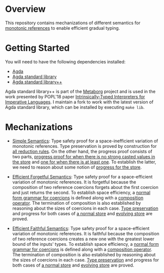 # Overview #

This repository contains mechanizations of different semantics for [monotonic
references](https://doi.org/10.1007/978-3-662-46669-8_18) to enable efficient
gradual typing.

# Getting Started

You will need to have the following dependencies installed:

  - [Agda](https://agda.readthedocs.io/en/v2.5.4.2/getting-started/installation.html)
  - [Agda standard library](https://github.com/agda/agda-stdlib/tree/5819a4dd9c965296224944f05b1481805649bdc2)
  - [Agda standard library++](https://github.com/deyaaeldeen/stdlib-plusplus.agda/tree/0d468ea0187ca70c49dc8721501622a9fc180f5a)
  
Agda standard library++ is part of the [Metaborg](https://metaborg.github.io/) project and is used in the work presented by POPL'18 paper [Intrinsically-Typed Interpreters for Imperative Languages](https://dl.acm.org/citation.cfm?id=3158104). I maintain a fork to work with the latest version of Agda standard library, which can be installed by executing `make lib`.

# Mechanizations

- [Simple Semantics](MonoRef/Dynamics/Simple/TypeSafety.agda): Type safety proof for a space-inefficient variation of monotonic references. Type preservation is proved by construction for [all reduction rules](MonoRef/Dynamics/Simple/Reduction.agda). On the other hand, the progress proof consists of two parts, [progress proof for when there is no strong casted values in the store](MonoRef/Dynamics/Simple/NormalStoreProgress.agda) and [one for when there is at least one](MonoRef/Dynamics/Simple/EvolvingStoreProgress.agda). To establish the latter, we need to reason about some notion of [progress for the store](MonoRef/Dynamics/Simple/StoreProgress.agda).

- [Efficient Forgetful Semantics](MonoRef/Dynamics/Efficient/Forgetful/TypeSafety.agda): Type safety proof for a space-efficient variation of monotonic references. It is forgetful because the composition of two reference coercions forgets about the first coercion and just returns the second. To establish space efficiency, a [normal form grammar for coercions](MonoRef/Coercions/NormalForm/Forgetful/Syntax.agda) is defined along with a [composition operator](MonoRef/Coercions/NormalForm/Forgetful/Compose.agda). The termination of composition is also established by reasoning about the sizes of coercions in each case. [Type preservation](MonoRef/Dynamics/Efficient/Forgetful/Reduction.agda) and progress for both cases of [a normal store](MonoRef/Dynamics/Efficient/Forgetful/NormalStoreProgress.agda) and [evolving store](MonoRef/Dynamics/Efficient/Forgetful/EvolvingStoreProgress.agda) are proved.

- [Efficient Faithful Semantics](MonoRef/Dynamics/Efficient/Faithful/TypeSafety.agda): Type safety proof for a space-efficient variation of monotonic references. It is faithful because the composition of two reference coercions creates a new one with the greatest lower bound of the inputs' types. To establish space efficiency, a [normal form grammar for coercions](MonoRef/Coercions/NormalForm/Faithful/Syntax.agda) is defined along with a [composition operator](MonoRef/Coercions/NormalForm/Faithful/Compose.agda). The termination of composition is also established by reasoning about the sizes of coercions in each case. [Type preservation](MonoRef/Dynamics/Efficient/Faithful/Reduction.agda) and progress for both cases of [a normal store](MonoRef/Dynamics/Efficient/Faithful/NormalStoreProgress.agda) and [evolving store](MonoRef/Dynamics/Efficient/Faithful/EvolvingStoreProgress.agda) are proved.
